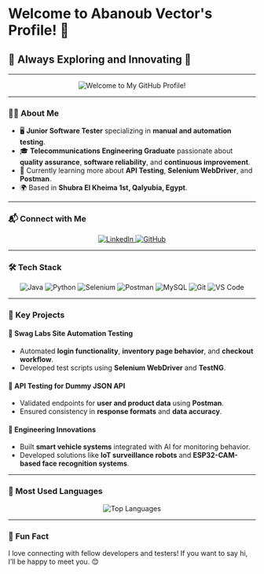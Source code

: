 # Welcome to Abanoub Vector's Profile! 👋  
## 🚀 Always Exploring and Innovating 🌟  

---

<div align="center">
  <img src="https://raw.githubusercontent.com/abanoubvector/abanoubvector/main/DALL%C2%B7E%202024-11-22%2015.03.29%20-%20A%20professional%20and%20magical%20GitHub%20banner%20with%20a%20modern%20design.%20The%20background%20should%20have%20a%20gradient%20from%20deep%20blue%20to%20purple%20with%20glowing%20particle%20ef.webp" alt="Welcome to My GitHub Profile!" />
</div>



---

### 👨‍💻 About Me  
- 🖥️ **Junior Software Tester** specializing in **manual and automation testing**.  
- 🎓 **Telecommunications Engineering Graduate** passionate about **quality assurance**, **software reliability**, and **continuous improvement**.  
- 🌱 Currently learning more about **API Testing**, **Selenium WebDriver**, and **Postman**.  
- 🌍 Based in **Shubra El Kheima 1st, Qalyubia, Egypt**.  

---

### 📬 Connect with Me  
<div align="center">
  <a href="https://www.linkedin.com/in/abanoub-vector-samy-b196ab29b/">
    <img src="https://img.shields.io/badge/LinkedIn-0A66C2?logo=linkedin&logoColor=white" alt="LinkedIn">
  </a>
  <a href="https://github.com/abanoubvector">
    <img src="https://img.shields.io/badge/GitHub-171515?logo=github&logoColor=white" alt="GitHub">
  </a>
</div>

---

### 🛠️ Tech Stack  
<div align="center">
  <img src="https://img.shields.io/badge/Java-FF5733?logo=java&logoColor=white" alt="Java">
  <img src="https://img.shields.io/badge/Python-306998?logo=python&logoColor=white" alt="Python">
  <img src="https://img.shields.io/badge/Selenium-43b02a?logo=selenium&logoColor=white" alt="Selenium">
  <img src="https://img.shields.io/badge/Postman-FF6C37?logo=postman&logoColor=white" alt="Postman">
  <img src="https://img.shields.io/badge/MySQL-00618a?logo=mysql&logoColor=white" alt="MySQL">
  <img src="https://img.shields.io/badge/Git-F05032?logo=git&logoColor=white" alt="Git">
  <img src="https://img.shields.io/badge/VS_Code-007ACC?logo=visual-studio-code&logoColor=white" alt="VS Code">
</div>

---

### 📌 Key Projects  
#### 🔹 **Swag Labs Site Automation Testing**  
- Automated **login functionality**, **inventory page behavior**, and **checkout workflow**.  
- Developed test scripts using **Selenium WebDriver** and **TestNG**.  

#### 🔹 **API Testing for Dummy JSON API**  
- Validated endpoints for **user and product data** using **Postman**.  
- Ensured consistency in **response formats** and **data accuracy**.  

#### 🔹 **Engineering Innovations**  
- Built **smart vehicle systems** integrated with AI for monitoring behavior.  
- Developed solutions like **IoT surveillance robots** and **ESP32-CAM-based face recognition systems**.  

---

### 🌟 Most Used Languages  
<div align="center">
  <img src="https://github-readme-stats.vercel.app/api/top-langs/?username=abanoubvector&layout=compact&theme=radical" alt="Top Languages">
</div>

---

### 🎉 Fun Fact  
I love connecting with fellow developers and testers! If you want to say hi, I’ll be happy to meet you. 😊  
